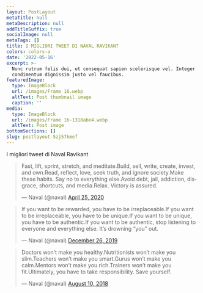 ```yaml
---
layout: PostLayout
metaTitle: null
metaDescription: null
addTitleSuffix: true
socialImage: null
metaTags: []
title: I MIGLIORI TWEET DI NAVAL RAVIKANT
colors: colors-a
date: '2022-05-16'
excerpt: >-
  Nunc rutrum felis dui, ut consequat sapien scelerisque vel. Integer
  condimentum dignissim justo vel faucibus.
featuredImage:
  type: ImageBlock
  url: /images/Frame 16.webp
  altText: Post thumbnail image
  caption: ''
media:
  type: ImageBlock
  url: /images/Frame 16-1318abe4.webp
  altText: Post image
bottomSections: []
slug: postlayout-5zj57kmef
---
```

I migliori tweet di Naval Ravikant

<blockquote class="twitter-tweet"><p lang="en" dir="ltr">Fast, lift, sprint, stretch, and meditate.Build, sell, write, create, invest, and own.Read, reflect, love, seek truth, and ignore society.Make these habits. Say no to everything else.Avoid debt, jail, addiction, disgrace, shortcuts, and media.Relax. Victory is assured.</p>&mdash; Naval (@naval) <a href="https://twitter.com/naval/status/1254177712945500160?ref_src=twsrc%5Etfw">April 25, 2020</a></blockquote> <script async src="https://platform.twitter.com/widgets.js" charset="utf-8"></script>
<blockquote class="twitter-tweet"><p lang="en" dir="ltr">If you want to be rewarded, you have to be irreplaceable.If you want to be irreplaceable, you have to be unique.If you want to be unique, you have to be authentic.If you want to be authentic, stop listening to everyone and everything else. It’s drowning “you” out.</p>&mdash; Naval (@naval) <a href="https://twitter.com/naval/status/1210087254925836289?ref_src=twsrc%5Etfw">December 26, 2019</a></blockquote> <script async src="https://platform.twitter.com/widgets.js" charset="utf-8"></script>
<blockquote class="twitter-tweet"><p lang="en" dir="ltr">Doctors won’t make you healthy.Nutritionists won’t make you slim.Teachers won’t make you smart.Gurus won’t make you calm.Mentors won’t make you rich.Trainers won’t make you fit.Ultimately, you have to take responsibility. Save yourself.</p>&mdash; Naval (@naval) <a href="https://twitter.com/naval/status/1027776399329898496?ref_src=twsrc%5Etfw">August 10, 2018</a></blockquote> <script async src="https://platform.twitter.com/widgets.js" charset="utf-8"></script>
